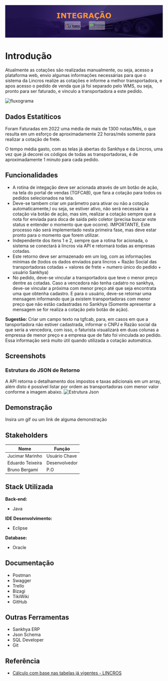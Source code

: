 
<div align="center">
<img src="https://github.com/EDUARDO-TEIXEIRA/Personalizacao-CIVITT/blob/0877a84391e1809bb9f6236a9f51779cae3c4d41/M%C3%ADdias/_imagensProjeto/Integra%C3%A7%C3%A3o%20Lincros/capa-projeto.png">
</div>

# Introdução

Atualmente as cotações são realizadas manualmente, ou seja, acesso a plataforma web, envio algumas informações necessárias para que o sistema da Lincros realize as cotações e informe a melhor transportadora, e apos acesso o pedido de venda que já foi separado pelo WMS, ou seja, pronto para ser faturado, e vinculo a transportadora a este pedido.

![fluxograma](https://user-images.githubusercontent.com/34588048/206234921-8f2c282d-ec3e-4e08-8430-4e961d18a366.png)

## Dados Estatíticos
Foram Faturadas em 2022 uma média de mais de 1300 notas/Mês, o que resulta em um esforço de aproximadamente 22 horas/mês somente para realizar a cotação de frete.

O tempo média gasto, com as telas já abertas do Sankhya e da Lincros, uma vez que já decorei os códigos de todas as transportadoras, é de aproximadamente 1 minuto para cada pedido.


## Funcionalidades
- A rotina de integação deve ser acionada através de um botão de ação, na tela do portal de vendas (TGFCAB), que fara a cotação para todos os pedidos selecionados na tela.
- Deve-se tambem criar um parâmetro para ativar ou não a cotação automaticamente,l ou seja, se estiver ativo, não será necessária a cotação via botão de ação, mas sim, realizar a cotação sempre que a nota for enviada para doca de saida pelo coletor (precisa buscar este status e entender o momento que que ocorre). IMPORTANTE, Este processo não será implementado nesta primeira fase, mas deve estar pronto para o momento que forem utilizar.
- Independente dos itens 1 e 2, sempre que a rotina for acionada, o sistema se conectará à lincros via API e retornará todas as empresas cotadas.
- Este retorno deve ser armazenado em um log, com as informações mínimas de (todos os dados enviados para lincros + Razão Social das transportadoras cotadas + valores de frete + numero único do pedido + usuário Sankhya)
- No pedido, deve-se vincular a transportadora que teve o menor preço dentre as cotadas. Caso a vencedora não tenha cadatro no sankhya, deve-se vincular a próxima com menor preço até que seja encontrata uma que obtenha cadastro. E para o usuário, deve-se retornar uma mensagem informando que ja existem transportadoras com menor preço que não estão cadastradas no Sankhya (Somente apresentar a mensagem se for realiza a cotação pelo botão de ação).

**Sugestão:** Criar um campo texto na tgfcab, para, em casos em que a tansportadora não estiver cadastrada, informar o CNPJ e Razão social da que seria a vencedora, com isso, o faturista visualizará em duas colunas a empressa de menor preço e a empresa que de fato foi vinculada ao pedido. Essa informação será muito útil quando utilizada a cotação automática.

## Screenshots


### Estrutura do JSON de Retorno
A API retorna o detalhamento dos impostos e taxas adicionais em um array, além disto é possível listar por ordem as transportadoras com menor valor conforme a imagem abaixo.
![Estrutura Json](https://user-images.githubusercontent.com/34588048/205348557-1f8a1085-9710-4c6f-9832-6c87a34f41cb.png)

## Demonstração

Insira um gif ou um link de alguma demonstração

## Stakeholders

| Nome |Função   |
| ------------ | ------------ |
| Jucimar Marinho  | Usuário Chave  |
| Eduardo Teixeira  |  Desenvolvedor |
| Bruno Bergami  | P.O  |


## Stack Utilizada
**Back-end:** 
- Java

**IDE Desenvolvimento:**
- Eclipse

**Database:**
- Oracle

## Documentação
- Postman
- Swagger
- Trello
- Bizagi
- TikiWiki
- GitHub

## Outras Ferramentas
- Sankhya ERP
- Json Schema
- SQL Developer
- Git

## Referência
- [Cálculo com base nas tabelas já vigentes - LINCROS](https://integracao-api.lincros.com/swagger-tms/#/C%C3%A1lculo/post_v3_calculo_calcularNota)